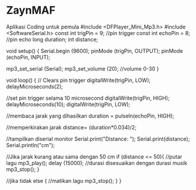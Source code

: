 # ZaynMAF
Aplikasi Coding untuk pemula
#include <DFPlayer_Mini_Mp3.h>
#include <SoftwareSerial.h>
const int trigPin = 9; //pin trigger
const int echoPin = 8; //pin echo
long duration;
int distance;

void setup() {
Serial.begin (9600);
pinMode (trigPin, OUTPUT);
pinMode (echoPin, INPUT);

mp3_set_serial (Serial);
mp3_set_volume (20); //volume 0-30
}

void loop() {
// Clears pin trigger
digitalWrite(trigPin, LOW);
delayMicroseconds(2);

//set pin trigger selama 10 microsecond
digitalWrite(trigPin, HIGH);
delayMicroseconds(10);
digitalWrite(trigPin, LOW);

//membaca jarak yang dihasilkan
duration = pulseIn(echoPin, HIGH);

//memperkirakan jarak
distance= (duration*0.034)/2;

//tampilkan diserial monitor
Serial.print("Distance: ");
Serial.print(distance);
Serial.println("cm");

//Jika jarak kurang atau sama dengan 50 cm
if (distance <= 50){
//putar lagu
mp3_play();
delay (15000); //durasi disesuaikan dengan durasi musik
mp3_stop();
}

//jika tidak
else {
//matikan lagu
mp3_stop();
}
}
